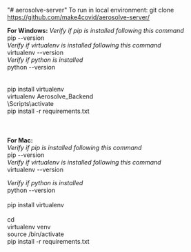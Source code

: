 "# aerosolve-server" 
To run in local environment:
git clone https://github.com/make4covid/aerosolve-server/

**For Windows:** 
*Verify if pip is installed following this command*<br/>
pip --version<br/>
*Verify if virtualenv is installed following this command*<br/>
virtualenv --version<br/>
*Verify if python is installed*<br/>
python --version<br/>
<br/>
<br/>
pip install virtualenv<br/>
virtualenv Aerosolve_Backend<br/>
<FolderSourceCode>\Scripts\activate<br/>
pip install -r requirements.txt<br/>
<br/>
<br/>  
**For Mac:**<br/>
*Verify if pip is installed following this command*<br/>
pip --version<br/>
*Verify if virtualenv is installed following this command*<br/>
virtualenv --version<br/>

*Verify if python is installed*<br/>
python --version<br/>
<br/>
pip install virtualenv<br/>  
cd <FolderSourceCode><br/>
virtualenv venv<br/>
source <FolderSourceCode>/bin/activate<br/>
pip install -r requirements.txt<br/>

